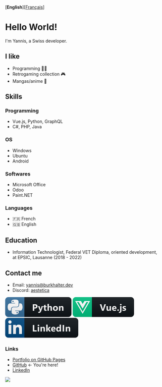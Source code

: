 [**English**]\[[Français](LISEZMOI.md)]

# Hello World!

I'm Yannis, a Swiss developer.

## I like

- Programming :man_technologist:
- Retrogaming collection :video_game:
- Mangas/anime :crossed_flags:

## Skills

### Programming

- Vue.js, Python, GraphQL
- C#, PHP, Java

### OS

- Windows
- Ubuntu
- Android

### Softwares

- Microsoft Office
- Odoo
- Paint.NET

### Languages

- :fr: French
- :gb: English

## Education

- Information Technologist, Federal VET Diploma, oriented development, at EPSIC, Lausanne (2018 - 2022)

## Contact me

- Email: yannis@burkhalter.dev
- Discord: [aestetica](https://discordapp.com/users/317230160124313610)


![Python](https://raw.githubusercontent.com/MikeCodesDotNET/ColoredBadges/master/svg/dev/languages/python.svg)
![Vue.js](https://raw.githubusercontent.com/MikeCodesDotNET/ColoredBadges/master/svg/dev/frameworks/vue.svg)
![LinkedIn](https://raw.githubusercontent.com/MikeCodesDotNET/ColoredBadges/master/svg/social/linkedin.svg)

### Links

- [Portfolio on GitHub Pages](https://burkhaltery.github.io/en)
- [GitHub](https://github.com/BurkhalterY) ← You're here!
- [LinkedIn](https://www.linkedin.com/in/yannis-burkhalter)

![](https://komarev.com/ghpvc/?username=BurkhalterY&style=for-the-badge)